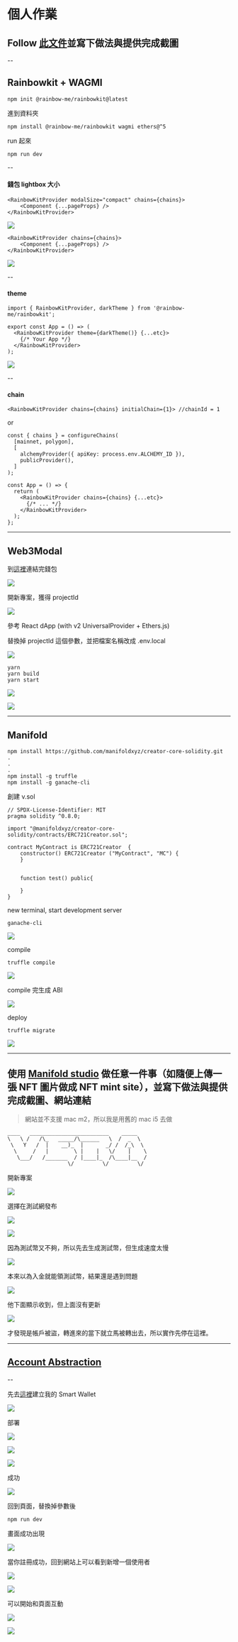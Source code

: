 # 個人作業


## Follow [此文件](https://hackmd.io/@zinstitute/frontend-lib)並寫下做法與提供完成截圖


--

## Rainbowkit + WAGMI

```
npm init @rainbow-me/rainbowkit@latest
```
進到資料夾

```
npm install @rainbow-me/rainbowkit wagmi ethers@^5
```
run 起來

```
npm run dev
```

--

#### 錢包 lightbox 大小
```
<RainbowKitProvider modalSize="compact" chains={chains}>
    <Component {...pageProps} />
</RainbowKitProvider>
```
![](./../images/1.png)

```
<RainbowKitProvider chains={chains}>
    <Component {...pageProps} />
</RainbowKitProvider>
```
![](./../images/2.png)

--

#### theme

```
import { RainbowKitProvider, darkTheme } from '@rainbow-me/rainbowkit';

export const App = () => (
  <RainbowKitProvider theme={darkTheme()} {...etc}>
    {/* Your App */}
  </RainbowKitProvider>
);
```

![](./../images/3.png)

--

#### chain

```
<RainbowKitProvider chains={chains} initialChain={1}> //chainId = 1
```

or

```
const { chains } = configureChains(
  [mainnet, polygon],
  [
    alchemyProvider({ apiKey: process.env.ALCHEMY_ID }),
    publicProvider(),
  ]
);

const App = () => {
  return (
    <RainbowKitProvider chains={chains} {...etc}>
      {/* ... */}
    </RainbowKitProvider>
  );
};
```


---

## Web3Modal


到[這裡](https://cloud.walletconnect.com/app)連結完錢包

![](./../images/4.png)

開新專案，獲得 projectId

![](./../images/5.png)


參考 React dApp (with v2 UniversalProvider + Ethers.js)

替換掉 projectId 這個參數，並把檔案名稱改成 .env.local

![](./../images/27.png)

```
yarn
yarn build
yarn start
```

![](./../images/6.png)

![](./../images/7.png)


---

## Manifold


```
npm install https://github.com/manifoldxyz/creator-core-solidity.git
.
.
.
npm install -g truffle
npm install -g ganache-cli
```

創建 v.sol

```
// SPDX-License-Identifier: MIT
pragma solidity ^0.8.0;

import "@manifoldxyz/creator-core-solidity/contracts/ERC721Creator.sol";

contract MyContract is ERC721Creator  {
    constructor() ERC721Creator ("MyContract", "MC") {
    }
    

    function test() public{
        
    }
}
```

new terminal, start development server

```
ganache-cli
```
![](./../images/8.png)

compile

```
truffle compile
```
![](./../images/9.png)

compile 完生成 ABI

![](./../images/10.png)

deploy

```
truffle migrate
```

![](./../images/11.png)

---


## 使用 [Manifold studio](https://studio.manifold.xyz/) 做任意一件事（如隨便上傳一張 NFT 圖片做成 NFT mint site），並寫下做法與提供完成截圖、網站連結

> 網站並不支援 mac m2，所以我是用舊的 mac i5 去做

```
____   _________________________    _____   
\   \ /   /\_   _____/\______   \  /  _  \  
 \   Y   /  |    __)_  |       _/ /  /_\  \ 
  \     /   |        \ |    |   \/    |    \
   \___/   /_______  / |____|_  /\____|__  /
                   \/         \/         \/
```

開新專案

![](./../images/12.png)

選擇在測試網發布

![](./../images/13.png)


![](./../images/14.png)


因為測試幣又不夠，所以先去生成測試幣，但生成速度太慢

![](./../images/15.png)

本來以為入金就能領測試幣，結果還是遇到問題

![](./../images/16.png)

他下面顯示收到，但上面沒有更新

![](./../images/28.png)

才發現是帳戶被盜，轉進來的當下就立馬被轉出去，所以實作先停在這裡。

 
---
 
## [Account Abstraction](https://blog.jarrodwatts.com/i-fixed-web3-onboarding)
 
--
 
先去[這裡](https://thirdweb.com/explore)建立我的 Smart Wallet 

![](./../images/17.png)

部署

![](./../images/18.png)

![](./../images/19.png)

![](./../images/20.png)

成功

![](./../images/21.png)


回到頁面，替換掉參數後

```
npm run dev
```

畫面成功出現

![](./../images/22.png)

當你註冊成功，回到網站上可以看到新增一個使用者

![](./../images/23.png)

![](./../images/26.png)

可以開始和頁面互動

![](./../images/24.png)

![](./../images/25.png)